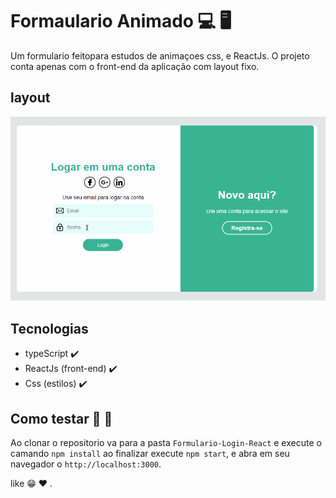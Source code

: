 # Formaulario Animado :computer: :desktop_computer:

Um formulario feitopara estudos de animaçoes css, e ReactJs. O 
projeto conta apenas com o front-end da aplicação com layout fixo.

## layout

<img src="gifFromReadme/anima.gif" />

## Tecnologias

- typeScript :heavy_check_mark:
- ReactJs (front-end) :heavy_check_mark:
- Css (estilos) :heavy_check_mark:

## Como testar :thinking: :thinking:

Ao clonar o repositorio va para a pasta `` Formulario-Login-React `` e execute o camando `` npm install ``
ao finalizar execute `` npm start ``, e abra em seu navegador o `` http://localhost:3000 ``.

like :grin: :heart:
.

